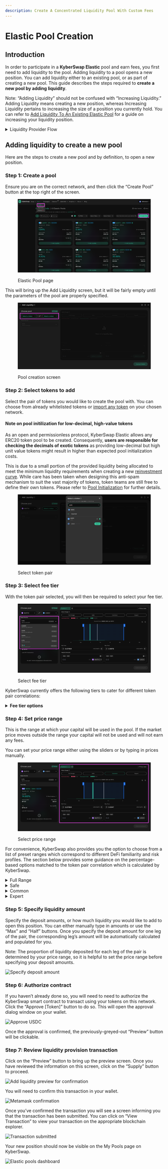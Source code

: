 ```yaml
---
description: Create A Concentrated Liquidity Pool With Custom Fees
---
```


# Elastic Pool Creation

## Introduction

In order to participate in a **KyberSwap Elastic** pool and earn fees, you first need to add liquidity to the pool. Adding liquidity to a pool opens a new position. You can add liquidity either to an existing pool, or as part of creating a new pool. This guide describes the steps required to **create a new pool by adding liquidity**.

Note: “Adding Liquidity” should not be confused with “Increasing Liquidity.” Adding Liquidity means creating a new position, whereas Increasing Liquidity pertains to increasing the size of a position you currently hold. You can refer to [Add Liquidity To An Existing Elastic Pool](add-liquidity-to-an-existing-elastic-pool.md) for a guide on increasing your liquidity position.

<details>

<summary>Liquidity Provider Flow</summary>

Still deciding on which solution suits you best?&#x20;

* **Overview**: [Earn Yield By Contributing Liquidity](../../../kyberswap-solutions/kyberswap-interface/user-guides/earn-yield-by-contributing-liquidity.md)
* **Detailed comparison**:  [Classic vs Elastic](../../classic-vs-elastic/)&#x20;

#### Next steps

1. [Connect Your Wallet](../../../kyberswap-solutions/kyberswap-interface/user-guides/connect-your-wallet.md)
2. [Switching Networks](../../../kyberswap-solutions/kyberswap-interface/user-guides/selecting-preferred-network.md)
3. **Elastic Pool Creation <-**
4. [Add Liquidity To An Existing Elastic Pool ](add-liquidity-to-an-existing-elastic-pool.md)
5. [Increasing Liquidity On Elastic](increasing-liquidity-on-elastic.md)
6. [Elastic Fee Collection](elastic-fee-collection.md)
7. [Yield Farming On Elastic](yield-farming-on-elastic.md)
8. [Removing Liquidity On Elastic](removing-liquidity-on-elastic.md)

</details>

## Adding liquidity to create a new pool

Here are the steps to create a new pool and by definition, to open a new position.

### **Step 1**: Create a pool

Ensure you are on the correct network, and then click the “Create Pool” button at the top right of the screen.

<figure><img src="../../../.gitbook/assets/Screenshot 2023-02-22 at 5.29.01 PM.png" alt=""><figcaption><p>Elastic Pool page</p></figcaption></figure>

This will bring up the Add Liquidity screen, but it will be fairly empty until the parameters of the pool are properly specified.

<figure><img src="../../../.gitbook/assets/image (90).png" alt=""><figcaption><p>Pool creation screen</p></figcaption></figure>

### **Step 2**: Select tokens to add

Select the pair of tokens you would like to create the pool with. You can choose from already whitelisted tokens or [import any token](../../../kyberswap-solutions/kyberswap-interface/user-guides/add-your-favourite-tokens.md) on your chosen network.

#### Note on pool initilization for low-decimal, high-value tokens

As an open and permissionless protocol, KyberSwap Elastic allows any ERC20 token pool to be created. Consequently, **users are responsible for checking the decimals of exotic tokens** as providing low-decimal but high unit value tokens might result in higher than expected pool initialization costs.&#x20;

This is due to a small portion of the provided liquidity being allocated to meet the minimum liquidity requirements when creating a new [reinvestment curve](../concepts/reinvestment-curve.md). While care has been taken when designing this anti-spam mechanism to suit the vast majority of tokens, token teams are still free to define their own tokens. Please refer to [Pool Initialization](../concepts/pool-process-flows.md#pool-unlocking--initialization) for further details.

<figure><img src="../../../.gitbook/assets/image (93).png" alt=""><figcaption><p>Select token pair</p></figcaption></figure>

### **Step 3:** Select fee tier

With the token pair selected, you will then be required to select your fee tier.&#x20;

<figure><img src="../../../.gitbook/assets/image (94).png" alt=""><figcaption><p>Select fee tier</p></figcaption></figure>

KyberSwap currently offers the following tiers to cater for different token pair correlations:

<details>

<summary><strong>Fee tier options</strong></summary>

1. **0.008% fee tier: Best for very stable pairs**\
   ****The 0.008% fee tier is ideal for token pairs that typically trade at a fixed or extremely high correlated rate, such as pairs of stablecoins (e.g. DAI-USDC). Liquidity providers take on minimal price risk in these pools, and traders expect to pay minimal fees.
2. **0.01% fee tier: Best for very stable pairs**\
   ****The 0.01% fee tier is ideal for token pairs that typically trade at a fixed or extremely high correlated rate, such as pairs of stablecoins (e.g. DAI-USDC). Liquidity providers take on minimal price risk in these pools, and traders expect to pay minimal fees.
3. **0.04% fee tier: Best for stable pairs**\
   ****The 0.04% fee tier is ideal for token pairs that typically trade at a fixed or highly correlated rate, such as pairs of stablecoins (e.g. DAI-USDC). Liquidity providers take on minimal price risk in these pools, and traders expect to pay minimal fees.
4. **0.3% fee tier: Best for most pairs**\
   ****The 0.30% fee tier is best suited for less correlated token pairs such as the ETH-DAI token pair, which are subject to significant price movements to either upside or downside. This higher fee is more likely to compensate liquidity providers for the greater price risk that they take on relative to stablecoin LPs.
5. **1% fee tier: Best for exotic pairs**\
   ****The 1% fee tier is best suited for even less correlated token pairs such as the ETH-KNC token pair, which are subject to significant price movements to either upside or downside. This higher fee is more likely to compensate liquidity providers for the greater price risk that they take on relative to stablecoin liquidity providers.

</details>

### **Step 4**: Set price range

This is the range at which your capital will be used in the pool. If the market price moves outside the range your capital will not be used and will not earn any fees.

You can set your price range either using the sliders or by typing in prices manually.

<figure><img src="../../../.gitbook/assets/image (3) (1).png" alt=""><figcaption><p>Select price range</p></figcaption></figure>

For convenience, KyberSwap also provides you the option to choose from a list of preset ranges which correspond to different DeFi familiarity and risk profiles. The section below provides some guidance on the percentage-based options matched to the token pair correlation which is calculated by KyberSwap.

<details>

<summary>Full Range</summary>

**All token pairs:** Suitable for pairs with high price volatility. Although you always earn fees, your capital efficiency is the lowest among all choices.

</details>

<details>

<summary>Safe</summary>

**Exotic:** Suitable for high-risk appetite LPs for pairs with high price volatility. Anticipating price to fluctuate within \~150%. You can earn fees even if the price goes up by 75% or goes down by 75%.

**Normal:** Suitable for pairs with low price volatility. Anticipating price to fluctuate within \~45%. You can earn fees even if the price goes up by 22.5% or goes down by 22.5%.

**Stable:** Suitable for stablecoin or stable correlated pairs. Anticipating price to fluctuate within \~3%. You can earn fees even if the price goes up by 1.5% or goes down by 1.5%.

**Super stable:** Suitable for stable pairs. Anticipating price to fluctuate within \~1.5%. You can earn fees even if the price goes up by 0.75% or goes down by 0.75%.

</details>

<details>

<summary>Common</summary>

**Exotic:** Suitable for low-risk appetite LPs for pairs with high price volatility. Anticipating price to fluctuate within \~100%. You can earn fees even if the price goes up by 50% or goes down by 50%.

**Normal:** Suitable for pairs with low price volatility. Anticipating price to fluctuate within \~30%. You can earn fees even if the price goes up by 15% or goes down by 15%.

**Stable:** Suitable for stablecoin or stable correlated pairs. Anticipating price to fluctuate within \~2%. You can earn fees even if the price goes up by 1% or goes down by 1%.

**Super stable:** Suitable for stable pairs. Anticipating price to fluctuate within \~1%. You can earn fees even if the price goes up by 0.5% or goes down by 0.5%.

</details>

<details>

<summary>Expert</summary>

**Exotic:** Suitable for stable pairs. Anticipating price to fluctuate within \~1%. You can earn fees even if the price goes up by 0.5% or goes down by 0.5%.

**Normal:** Suitable for pairs with low price volatility. Anticipating price to fluctuate within \~9%. You can earn fees even if the price goes up by 4.5% or goes down by 4.5%.

**Stable:** Suitable for stablecoin or stable correlated pairs. Anticipating price to fluctuate within \~0.6%. You can earn fees even if the price goes up by 0.3% or goes down by 0.3%.

**Super stable:** Suitable for stable pairs. Anticipating price to fluctuate within \~0.3%. You can earn fees even if the price goes up by 0.15% or goes down by 0.15%.

</details>

### **Step 5**: Specify liquidity amount

Specify the deposit amounts, or how much liquidity you would like to add to open this position. You can either manually type in amounts or use the “Max” and “Half” buttons. Once you specify the deposit amount for one leg of the pair, the corresponding leg’s amount will be automatically calculated and populated for you.

Note: The proportion of liquidity deposited for each leg of the pair is determined by your price range, so it is helpful to set the price range before specifying your deposit amounts.

![Specify deposit amount](https://support.kyberswap.com/hc/article\_attachments/14196998442905)

### **Step 6**: Authorize contract

If you haven’t already done so, you will need to need to authorize the KyberSwap smart contract to transact using your tokens on this network. Click the “Approve \[Token]” button to do so. This will open the approval dialog window on your wallet.

![Approve USDC](https://support.kyberswap.com/hc/article\_attachments/14197014902937)

Once the approval is confirmed, the previously-greyed-out “Preview” button will be clickable.

### **Step 7**: Review liquidity provision transaction

Click on the “Preview” button to bring up the preview screen. Once you have reviewed the information on this screen, click on the “Supply” button to proceed.

![Add liquidity preview for confirmation](https://support.kyberswap.com/hc/article\_attachments/14197015056153)

You will need to confirm this transaction in your wallet.

![Metamask confirmation](https://support.kyberswap.com/hc/article\_attachments/14196998740249)

Once you’ve confirmed the transaction you will see a screen informing you that the transaction has been submitted. You can click on “View Transaction” to view your transaction on the appropriate blockchain explorer.

![Transaction submitted](https://support.kyberswap.com/hc/article\_attachments/14196998903961)

Your new position should now be visible on the My Pools page on KyberSwap.

![Elastic pools dashboard](https://support.kyberswap.com/hc/article\_attachments/14196998929817)
